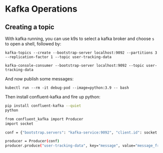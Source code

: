 # Kafka Operations


## Creating a topic

With kafka running, you can use k9s to select a kafka broker and choose `s` to open a shell, followed by:

```
kafka-topics --create --bootstrap-server localhost:9092 --partitions 3 --replication-factor 1 --topic user-tracking-data

kafka-console-consumer --bootstrap-server localhost:9092 --topic user-tracking-data
```

And now publish some messages:
```
kubectl run --rm -it debug-pod --image=python:3.9 -- bash
```

Then install confluent-kafka and fire up python:

```bash
pip install confluent-kafka --quiet
python
```

```bash
from confluent_kafka import Producer
import socket

conf = {"bootstrap.servers": "kafka-service:9092", "client.id": socket.gethostname()}

producer = Producer(conf)
producer.produce("user-tracking-data", key="message", value="message_from_python_producer")
```

